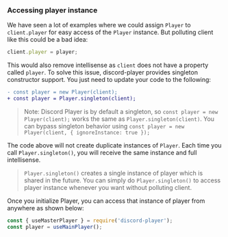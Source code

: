 ### Accessing player instance

We have seen a lot of examples where we could assign `Player` to `client.player` for easy access of the `Player` instance. But polluting client like this could be a bad idea:

```js
client.player = player;
```

This would also remove intellisense as `client` does not have a property called `player`. To solve this issue, discord-player provides singleton constructor support. You just need to update your code to the following:

```diff
- const player = new Player(client);
+ const player = Player.singleton(client);
```

> Note: Discord Player is by default a singleton, so `const player = new Player(client);` works the same as `Player.singleton(client)`. You can bypass singleton behavior using `const player = new Player(client, { ignoreInstance: true });`

The code above will not create duplicate instances of `Player`. Each time you call `Player.singleton()`, you will receive the same instance and full intellisense.

> `Player.singleton()` creates a single instance of player which is shared in the future. You can simply do `Player.singleton()` to access player instance whenever you want without polluting client.

Once you initialize Player, you can access that instance of player from anywhere as shown below:

```js
const { useMasterPlayer } = require('discord-player');
const player = useMainPlayer();
```
